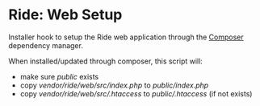 # Ride: Web Setup

Installer hook to setup the Ride web application through the [Composer](http://getcomposer.org) dependency manager.

When installed/updated through composer, this script will:

* make sure _public_ exists
* copy _vendor/ride/web/src/index.php_ to _public/index.php_
* copy _vendor/ride/web/src/.htaccess_ to _public/.htaccess_ (if not exists)